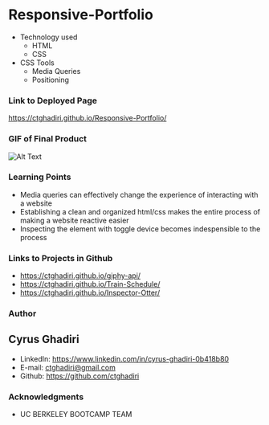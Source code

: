 # Responsive-Portfolio

* Technology used
    - HTML
    - CSS
* CSS Tools 
    - Media Queries
    - Positioning  


### Link to Deployed Page

https://ctghadiri.github.io/Responsive-Portfolio/

### GIF of Final Product

![Alt Text](Responsive-Portfolio.gif)

### Learning Points
* Media queries can effectively change the experience of interacting with a website
* Establishing a clean and organized html/css makes the entire process of making a website reactive easier
* Inspecting the element with toggle device becomes indespensible to the process

### Links to Projects in Github

* https://ctghadiri.github.io/giphy-api/
* https://ctghadiri.github.io/Train-Schedule/
* https://ctghadiri.github.io/Inspector-Otter/

### Author

## Cyrus Ghadiri
* LinkedIn: https://www.linkedin.com/in/cyrus-ghadiri-0b418b80
* E-mail: ctghadiri@gmail.com
* Github: https://github.com/ctghadiri


### Acknowledgments

* UC BERKELEY BOOTCAMP TEAM